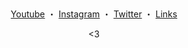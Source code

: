 <p align="center">  
  <img src="https://cdn.discordapp.com/attachments/631162287968747550/762808835546808360/line.gif" alt="fax" width="1000" height="1">
</p>
<p align="center">

  <p align="center">
    <a href="https://www.youtube.com/channel/UCHdRmE51aGWtoFQgmxQriVw">Youtube</a>
   ・    
   <a href="https://instagram.com/sleezher">Instagram</a>
   ・
   <a href="https://twitter.com/sleezher">Twitter</a>
   ・    
   <a href="https://solo.to/structure">Links</a>

<p align="center">
       <3

<p align="center">  
  <img src="https://cdn.discordapp.com/attachments/631162287968747550/762808835546808360/line.gif" alt="fax" width="1000" height="1">

